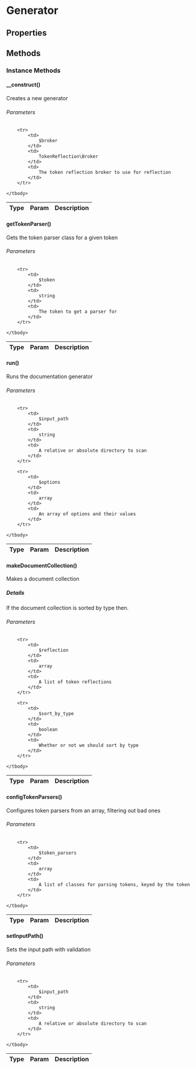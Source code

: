 # Generator

## Properties

	


## Methods
		
### Instance Methods
		
#### __construct()
			
Creates a new generator
									
###### Parameters

<table>
	<thead>
		<th>Type</th>
		<th>Param</th>
		<th>Description</th>
	</thead>
	<tbody>
									
		<tr>
			<td>
				$broker
			</td>
			<td>
				TokenReflection\Broker
			</td>
			<td>
				The token reflection broker to use for reflection
			</td>
		</tr>
									
	</tbody>
</table>

					
#### getTokenParser()
			
Gets the token parser class for a given token
									
###### Parameters

<table>
	<thead>
		<th>Type</th>
		<th>Param</th>
		<th>Description</th>
	</thead>
	<tbody>
									
		<tr>
			<td>
				$token
			</td>
			<td>
				string
			</td>
			<td>
				The token to get a parser for
			</td>
		</tr>
									
	</tbody>
</table>

					
#### run()
			
Runs the documentation generator
									
###### Parameters

<table>
	<thead>
		<th>Type</th>
		<th>Param</th>
		<th>Description</th>
	</thead>
	<tbody>
									
		<tr>
			<td>
				$input_path
			</td>
			<td>
				string
			</td>
			<td>
				A relative or absolute directory to scan
			</td>
		</tr>
														
		<tr>
			<td>
				$options
			</td>
			<td>
				array
			</td>
			<td>
				An array of options and their values
			</td>
		</tr>
									
	</tbody>
</table>

					
#### makeDocumentCollection()
			
Makes a document collection
						
##### Details

If the document collection is sorted by type then.
						
###### Parameters

<table>
	<thead>
		<th>Type</th>
		<th>Param</th>
		<th>Description</th>
	</thead>
	<tbody>
									
		<tr>
			<td>
				$reflection
			</td>
			<td>
				array
			</td>
			<td>
				A list of token reflections
			</td>
		</tr>
														
		<tr>
			<td>
				$sort_by_type
			</td>
			<td>
				boolean
			</td>
			<td>
				Whether or not we should sort by type
			</td>
		</tr>
									
	</tbody>
</table>

					
#### configTokenParsers()
			
Configures token parsers from an array, filtering out bad ones
									
###### Parameters

<table>
	<thead>
		<th>Type</th>
		<th>Param</th>
		<th>Description</th>
	</thead>
	<tbody>
									
		<tr>
			<td>
				$token_parsers
			</td>
			<td>
				array
			</td>
			<td>
				A list of classes for parsing tokens, keyed by the token
			</td>
		</tr>
									
	</tbody>
</table>

					
#### setInputPath()
			
Sets the input path with validation
									
###### Parameters

<table>
	<thead>
		<th>Type</th>
		<th>Param</th>
		<th>Description</th>
	</thead>
	<tbody>
									
		<tr>
			<td>
				$input_path
			</td>
			<td>
				string
			</td>
			<td>
				A relative or absolute directory to scan
			</td>
		</tr>
									
	</tbody>
</table>

						


